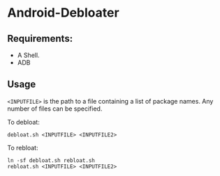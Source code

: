 # Android-Debloater

## Requirements:

* A Shell.
* ADB

## Usage
```<INPUTFILE>``` is the path to a file containing a list of package names. Any number of files can be specified.

To debloat:

```
debloat.sh <INPUTFILE> <INPUTFILE2>
```

To rebloat:

```
ln -sf debloat.sh rebloat.sh
rebloat.sh <INPUTFILE> <INPUTFILE2>
```


